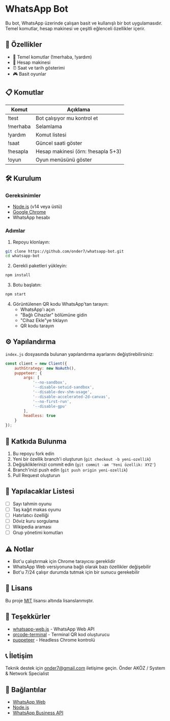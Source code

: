 # WhatsApp Bot

Bu bot, WhatsApp üzerinde çalışan basit ve kullanışlı bir bot uygulamasıdır. Temel komutlar, hesap makinesi ve çeşitli eğlenceli özellikler içerir.

## 🚀 Özellikler

- 📱 Temel komutlar (!merhaba, !yardım)
- 🧮 Hesap makinesi
- ⏰ Saat ve tarih gösterimi
- 🎮 Basit oyunlar

## 📋 Komutlar

| Komut | Açıklama |
|-------|-----------|
| !test | Bot çalışıyor mu kontrol et |
| !merhaba | Selamlama |
| !yardım | Komut listesi |
| !saat | Güncel saati göster |
| !hesapla | Hesap makinesi (örn: !hesapla 5+3) |
| !oyun | Oyun menüsünü göster |

## 🛠️ Kurulum

### Gereksinimler

- [Node.js](https://nodejs.org/) (v14 veya üstü)
- [Google Chrome](https://www.google.com/chrome/)
- WhatsApp hesabı

### Adımlar

1. Repoyu klonlayın:
```bash
git clone https://github.com/onder7/whatsapp-bot.git
cd whatsapp-bot
```

2. Gerekli paketleri yükleyin:
```bash
npm install
```

3. Botu başlatın:
```bash
npm start
```

4. Görüntülenen QR kodu WhatsApp'tan tarayın:
   - WhatsApp'ı açın
   - "Bağlı Cihazlar" bölümüne gidin
   - "Cihaz Ekle"ye tıklayın
   - QR kodu tarayın

## ⚙️ Yapılandırma

`index.js` dosyasında bulunan yapılandırma ayarlarını değiştirebilirsiniz:

```javascript
const client = new Client({
    authStrategy: new NoAuth(),
    puppeteer: {
        args: [
            '--no-sandbox',
            '--disable-setuid-sandbox',
            '--disable-dev-shm-usage',
            '--disable-accelerated-2d-canvas',
            '--no-first-run',
            '--disable-gpu'
        ],
        headless: true
    }
});
```

## 🤝 Katkıda Bulunma

1. Bu repoyu fork edin
2. Yeni bir özellik branch'i oluşturun (`git checkout -b yeni-ozellik`)
3. Değişikliklerinizi commit edin (`git commit -am 'Yeni özellik: XYZ'`)
4. Branch'inizi push edin (`git push origin yeni-ozellik`)
5. Pull Request oluşturun

## 📝 Yapılacaklar Listesi

- [ ] Sayı tahmin oyunu
- [ ] Taş kağıt makas oyunu
- [ ] Hatırlatıcı özelliği
- [ ] Döviz kuru sorgulama
- [ ] Wikipedia araması
- [ ] Grup yönetimi komutları

## ⚠️ Notlar

- Bot'u çalıştırmak için Chrome tarayıcısı gereklidir
- WhatsApp Web versiyonuna bağlı olarak bazı özellikler değişebilir
- Bot'u 7/24 çalışır durumda tutmak için bir sunucu gerekebilir

## 📄 Lisans

Bu proje [MIT](LICENSE) lisansı altında lisanslanmıştır.

## 🙏 Teşekkürler

- [whatsapp-web.js](https://github.com/pedroslopez/whatsapp-web.js) - WhatsApp Web API
- [qrcode-terminal](https://github.com/gtanner/qrcode-terminal) - Terminal QR kod oluşturucu
- [puppeteer](https://github.com/puppeteer/puppeteer) - Headless Chrome kontrolü

## 📞 İletişim

Teknik destek için onder7@gmail.com iletişime geçin.
Önder AKÖZ / System & Network Specialist

## 🔗 Bağlantılar

- [WhatsApp Web](https://web.whatsapp.com/)
- [Node.js](https://nodejs.org/)
- [WhatsApp Business API](https://www.whatsapp.com/business/api)

